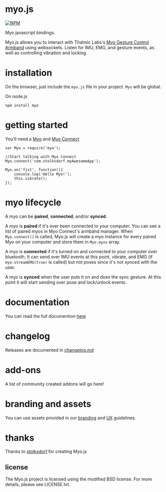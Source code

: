 # myo.js
[![NPM](https://nodei.co/npm/myo.png)](https://nodei.co/npm/myo/)

Myo javascript bindings.

Myo.js allows you to interact with Thalmic Labs's [Myo Gesture Control Armband](http://myo.com) using websockets. Listen for IMU, EMG, and gesture events, as well as controlling vibration and locking.

# installation
On the browser, just include the `myo.js` file in your project. `Myo` will be global.

On node.js

	npm install myo


# getting started
You'll need a [Myo](http://myo.com) and [Myo Connect](https://developer.thalmic.com/downloads)

	var Myo = require('myo');

	//Start talking with Myo Connect
	Myo.connect('com.stolksdorf.myAwesomeApp');

	Myo.on('fist', function(){
		console.log('Hello Myo!');
		this.vibrate();
	});




# myo lifecycle
A myo can be **paired**, **connected**, and/or **synced**.

A myo is **paired** if it's ever been connected to your computer. You can see a list of paired myos in Myo Connect's armband manager. When `Myo.connect()` is called, Myo.js will create a myo instance for every paired Myo on your computer and store them in `Myo.myos` array.

A myo is **connected** if it's turned on and connected to your computer over bluetooth. It can send over IMU events at this point, vibrate, and EMG (if `myo.streamEMG(true)` is called) but not poses since it's not synced with the user.

A myo is **synced** when the user puts it on and does the sync gesture. At this point it will start sending over pose and lock/unlock events.




# documentation
You can read the full documention [here](docs.md)

# changelog
Releases are documented in [changelog.md](changelog.md)

# add-ons
A list of community created addons will go here!

# branding and assets
You can use assets provided in our [branding](https://developer.thalmic.com/branding/) and [UX](https://developer.thalmic.com/ux/) guidelines.

# thanks
Thanks to [stolksdorf](https://github.com/stolksdorf) for creating Myo.js

## license

The Myo.js project is licensed using the modified BSD license. For more details, please see LICENSE.txt.